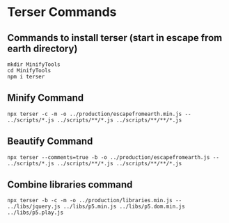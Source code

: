 # Terser Commands
## Commands to install terser (start in escape from earth directory)
```
mkdir MinifyTools
cd MinifyTools
npm i terser
```
## Minify Command
```
npx terser -c -m -o ../production/escapefromearth.min.js -- ../scripts/*.js ../scripts/**/*.js ../scripts/**/**/*.js
```
## Beautify Command
```
npx terser --comments=true -b -o ../production/escapefromearth.js -- ../scripts/*.js ../scripts/**/*.js ../scripts/**/**/*.js
```
## Combine libraries command
```
npx terser -b -c -m -o ../production/libraries.min.js -- ../libs/jquery.js ../libs/p5.min.js ../libs/p5.dom.min.js ../libs/p5.play.js
```
